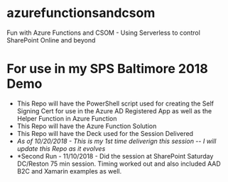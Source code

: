 # azurefunctionsandcsom
Fun with Azure Functions and CSOM - Using Serverless to control SharePoint Online and beyond
# For use in my SPS Baltimore 2018 Demo
- This Repo will have the PowerShell script used for creating the Self Signing Cert for use in the Azure AD Registered App as well as the Helper Function in Azure Function
- This Repo will have the Azure Function Solution
- This Repo will have the Deck used for the Session Delivered
- *As of 10/20/2018 - This is my 1st time deliverign this session -- I will update this Repo as it evolves*
- *Second Run - 11/10/2018 - Did the session at SharePoint Saturday DC/Reston 75 min session. Timing worked out and also included AAD B2C and Xamarin examples as well.

